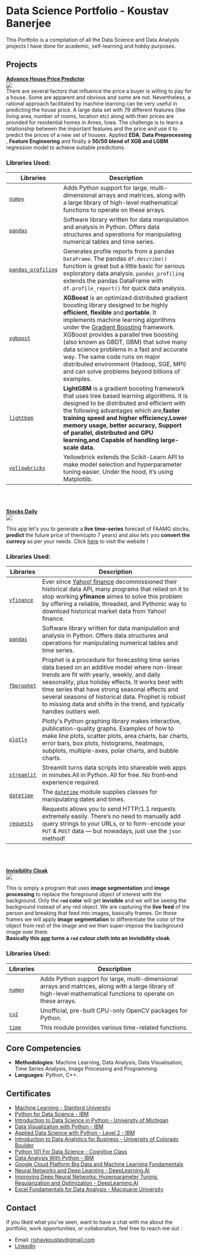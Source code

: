 # Data Science Portfolio - Koustav Banerjee

This Portfolio is a compilation of all the Data Science and Data Analysis projects I have done for academic, self-learning and hobby purposes.


## Projects

**[Advance House Price Predictor](https://github.com/Kens3i/Data-Science-And-ML-Projects/tree/main/Advance%20House%20Price%20Predictor)**
<br>
![](https://storage.googleapis.com/kaggle-competitions/kaggle/5407/media/housesbanner.png)
<br>
There are several factors that influence the price a buyer is willing to pay for a house. Some are apparent and obvious and some are not. Nevertheless, a rational approach facilitated by machine learning can be very useful in predicting the house price. A large data set with 79 different features (like living area, number of rooms, location etc) along with their prices are provided for residential homes in Ames, Iowa. The challenge is to learn a relationship between the important features and the price and use it to predict the prices of a new set of houses.
Applied **EDA**, **Data Preprocessing** , **Feature Engineering** and finally a **50/50 blend of XGB and LGBM** regression model to achieve suitable predictions.

### Libraries Used:
| Libraries | Description |
|--------------------------------------------------------------------------------------------------------------|-------------------------------------------------------------------------------------------------------------------------------------------------------------------|
| [`numpy`](https://numpy.org/) | Adds Python support for large, multi-dimensional arrays and matrices, along with a large library of high-level mathematical functions to operate on these arrays. |
| [`pandas`](https://pandas.pydata.org/) | Software library written for data manipulation and analysis in Python. Offers data structures and operations for manipulating numerical tables and time series. |
| [`pandas_profiling`](https://pandas-profiling.github.io/pandas-profiling/docs/master/rtd/) | Generates profile reports from a pandas `DataFrame`. The pandas `df.describe()` function is great but a little basic for serious exploratory data analysis. `pandas_profiling` extends the pandas DataFrame with `df.profile_report()` for quick data analysis. |
| [`xgboost`](https://xgboost.readthedocs.io/en/latest/) | **XGBoost** is an optimized distributed gradient boosting library designed to be highly **efficient**, **flexible** and **portable**. It implements machine learning algorithms under the [Gradient Boosting](https://en.wikipedia.org/wiki/Gradient_boosting) framework. XGBoost provides a parallel tree boosting (also known as GBDT, GBM) that solve many data science problems in a fast and accurate way. The same code runs on major distributed environment (Hadoop, SGE, MPI) and can solve problems beyond billions of examples. |
| [`lightbgm`](https://lightgbm.readthedocs.io/en/latest/) |**LightGBM** is a gradient boosting framework that uses tree based learning algorithms. It is designed to be distributed and efficient with the following advantages which are,**faster training speed and higher efficiency,Lower memory usage, better accuracy, Support of parallel, distributed and GPU learning,and  Capable of handling large-scale data.** |
| [`yellowbricks`](https://www.scikit-yb.org/en/latest/) | Yellowbrick extends the Scikit-Learn API to make model selection and hyperparameter tuning easier. Under the hood, it’s using Matplotlib.|
<br>
<br>

**[Stocks Daily](https://github.com/Kens3i/Data-Science-And-ML-Projects/tree/main/Stock%20Price%20Prediction%20Web-App)**
<br>
![](https://camo.githubusercontent.com/fb13d261358e042e0c52980b02e8aff2b4f39599813c99839bbc0230a4b897ff/68747470733a2f2f6d656469612e67697068792e636f6d2f6d656469612f5334313738545732526d314c572f67697068792e676966)
<br>

This app let's you to generate a **live time-series** forecast of FAAMG stocks, **predict** the future price of them(upto 7 years) and also lets you **convert the currecy** as per your needs. Click [here](https://share.streamlit.io/kens3i/stocks-daily/main/main.py) to visit the website !

### Libraries Used:
| Libraries | Description |
|--------------------------------------------------------------------------------------------------------------|-------------------------------------------------------------------------------------------------------------------------------------------------------------------|
| [`yfinance`](https://pypi.org/project/yfinance/) | Ever since [Yahoo! finance](https://finance.yahoo.com) decommissioned their historical data API, many programs that relied on it to stop working.**yfinance** aimes to solve this problem by offering a reliable, threaded, and Pythonic way to download historical market data from Yahoo! finance. |
| [`pandas`](https://pandas.pydata.org/) | Software library written for data manipulation and analysis in Python. Offers data structures and operations for manipulating numerical tables and time series. |
| [`fbprophet`](https://pypi.org/project/fbprophet/) | Prophet is a procedure for forecasting time series data based on an additive model where non-linear trends are fit with yearly, weekly, and daily seasonality, plus holiday effects. It works best with time series that have strong seasonal effects and several seasons of historical data. Prophet is robust to missing data and shifts in the trend, and typically handles outliers well.|
| [`plotly`](https://plotly.com/python/) | Plotly's Python graphing library makes interactive, publication-quality graphs. Examples of how to make line plots, scatter plots, area charts, bar charts, error bars, box plots, histograms, heatmaps, subplots, multiple-axes, polar charts, and bubble charts. |
| [`streamlit`](https://streamlit.io/) | Streamlit turns data scripts into shareable web apps in minutes.All in Python. All for free. No front‑end experience required. |
| [`datetime`](https://docs.python.org/3/library/datetime.html) |The [`datetime`](https://docs.python.org/3/library/datetime.html#module-datetime "datetime: Basic date and time types.") module supplies classes for manipulating dates and times.|
| [`requests`](https://pypi.org/project/requests/) | Requests allows you to send HTTP/1.1 requests extremely easily. There’s no need to manually add query strings to your URLs, or to form-encode your `PUT` & `POST` data — but nowadays, just use the `json` method!|

<br>
<br>

**[Invisibility Cloak](https://github.com/Kens3i/Data-Science-And-ML-Projects/tree/main/Invisibility%20Cloak%20With%20OpenCV)**
<br>
[![](https://cdn.zmescience.com/wp-content/uploads/2015/09/640_invisibility-cloak.jpg)]()
<br>

This is simply a program that uses **image segmentation** and **image processing** to replace the foreground object of interest with the background. Only the **`red` color** will get **invisible** and we will be seeing the background instead of any red object. We are capturing the **live feed** of the person and breaking that feed into images, basically frames. On those frames we will apply **image segmentation** to differentiate the color of the object from rest of the image and we then super-impose the background image over there.  
**Basically this [app](https://github.com/Kens3i/Data-Science-And-ML-Projects/blob/main/Invisibility%20Cloak%20With%20OpenCV) turns a `red` colour cloth into an invisibility cloak**.

### Libraries Used:
| Libraries | Description |
|--------------------------------------------------------------------------------------------------------------|-------------------------------------------------------------------------------------------------------------------------------------------------------------------|
| [`numpy`](https://numpy.org/) | Adds Python support for large, multi-dimensional arrays and matrices, along with a large library of high-level mathematical functions to operate on these arrays. |
| [`cv2`](https://pypi.org/project/opencv-python/) | Unofficial, pre-built CPU-only OpenCV packages for Python. |
| [`time`](https://docs.python.org/3/library/time.html) | This module provides various time-related functions.|


## Core Competencies

-   **Methodologies**: Machine Learning, Data Analysis, Data Visualisation, Time Series Analysis, Image Processing and Programming.
-   **Languages**: Python, C++.

## Certificates

-   [Machine Learning - Stanford University](https://www.coursera.org/account/accomplishments/verify/HT98LNC96BQ8?utm_source=link&utm_medium=certificate&utm_content=cert_image&utm_campaign=sharing_cta&utm_product=course)
-   [Python for Data Science - IBM](https://www.youracclaim.com/badges/c0671789-7f84-4bbb-ab70-e2e8673bc668/linked_in_profile)
- [Introduction to Data Science in Python - University of Michigan](https://coursera.org/share/94fcfe233b3a77c8e50521d0a69ca536)
-   [Data Visualization with Python - IBM](https://courses.cognitiveclass.ai/certificates/101b13f6343844129b72efa507ec435c)
-   [Applied Data Science with Python - Level 2 - IBM](https://www.youracclaim.com/badges/59a85afb-e244-4b01-a4c8-14b0007de686/linked_in_profile)
-   [Introduction to Data Analytics for Business - University of Colorado Boulder](https://coursera.org/share/6ee3c511604b01eff0a3def71efe8564)
-   [Python 101 For Data Science - Cognitive Class](https://courses.cognitiveclass.ai/certificates/db7fed622a51429dbdd1c096b08623a6)
-   [Data Analysis With Python - IBM](https://courses.cognitiveclass.ai/certificates/103f43a5122f49f78d1efc5559f68a6c)
-   [Google Cloud Platform Big Data and Machine Learning Fundamentals](https://coursera.org/share/6488a9e3b3c06f4b87a0a970c157a361)
-   [Neural Networks and Deep Learning - DeepLearning.AI](http://coursera.org/verify/78R258X3KUNB)
- [Improving Deep Neural Networks: Hyperparameter Tuning, Regularization and Optimization - DeepLearning.AI](http://coursera.org/verify/A6ZR8BSFEVZT)
- [Excel Fundamentals for Data Analysis - Macquarie University](https://coursera.org/share/d14c7646234cc198e19667124645b316)

## Contact

If you liked what you've seen, want to have a chat with me about the portfolio, work opportunities, or collaboration, feel free to reach me out :
-   Email: rishavkoustav@gmail.com
-   [LinkedIn](https://www.linkedin.com/in/kens3i/)
